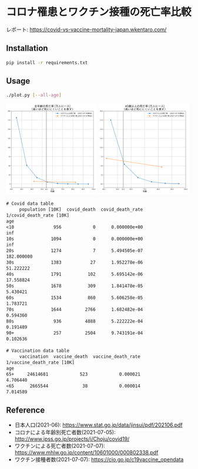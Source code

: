 # コロナ罹患とワクチン接種の死亡率比較

レポート: https://covid-vs-vaccine-mortality-japan.wkentaro.com/

## Installation

```bash
pip install -r requirements.txt
```

## Usage

```bash
./plot.py [--all-age]
```

<img src="docs/plots/all_age.png" width="49%"> <img src="docs/plots/over_40.png" width="49%">

```
# Covid data table
     population [10K]  covid_death  covid_death_rate  1/covid_death_rate [10K]
age
<10               956            0      0.000000e+00                       inf
10s              1094            0      0.000000e+00                       inf
20s              1274            7      5.494505e-07                182.000000
30s              1383           27      1.952278e-06                 51.222222
40s              1791          102      5.695142e-06                 17.558824
50s              1678          309      1.841478e-05                  5.430421
60s              1534          860      5.606258e-05                  1.783721
70s              1644         2766      1.682482e-04                  0.594360
80s               936         4888      5.222222e-04                  0.191489
90+               257         2504      9.743191e-04                  0.102636

# Vaccination data table
     vaccination  vaccine_death  vaccine_death_rate  1/vaccine_death_rate [10K]
age
65+     24614681            523            0.000021                    4.706440
<65      2665544             38            0.000014                    7.014589
```


## Reference

- 日本人口(2021-06): https://www.stat.go.jp/data/jinsui/pdf/202106.pdf
- コロナによる年齢別死亡者数(2021-07-05): http://www.ipss.go.jp/projects/j/Choju/covid19/
- ワクチンによる死亡者数(2021-07-07): https://www.mhlw.go.jp/content/10601000/000802338.pdf
- ワクチン接種者数(2021-07-07): https://cio.go.jp/c19vaccine_opendata

